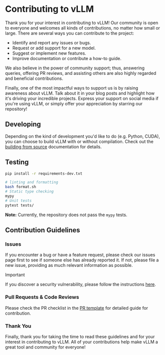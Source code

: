 # Contributing to vLLM

Thank you for your interest in contributing to vLLM! Our community is open to everyone and welcomes all kinds of contributions, no matter how small or large. There are several ways you can contribute to the project:

- Identify and report any issues or bugs.
- Request or add support for a new model.
- Suggest or implement new features.
- Improve documentation or contribute a how-to guide. 

We also believe in the power of community support; thus, answering queries, offering PR reviews, and assisting others are also highly regarded and beneficial contributions.

Finally, one of the most impactful ways to support us is by raising awareness about vLLM. Talk about it in your blog posts and highlight how it's driving your incredible projects. Express your support on social media if you're using vLLM, or simply offer your appreciation by starring our repository!


## Developing

Depending on the kind of development you'd like to do (e.g. Python, CUDA), you can choose to build vLLM with or without compilation. Check out the [building from source](https://docs.vllm.ai/en/latest/getting_started/installation.html#build-from-source) documentation for details.


## Testing

```bash
pip install -r requirements-dev.txt

# linting and formatting
bash format.sh
# Static type checking
mypy
# Unit tests
pytest tests/
```
**Note:** Currently, the repository does not pass the ``mypy`` tests.

## Contribution Guidelines

### Issues

If you encounter a bug or have a feature request, please check our issues page first to see if someone else has already reported it. If not, please file a new issue, providing as much relevant information as possible.

> [!IMPORTANT]
> If you discover a security vulnerability, please follow the instructions [here](/SECURITY.md#reporting-a-vulnerability).

### Pull Requests & Code Reviews

Please check the PR checklist in the [PR template](.github/PULL_REQUEST_TEMPLATE.md) for detailed guide for contribution.

### Thank You

Finally, thank you for taking the time to read these guidelines and for your interest in contributing to vLLM.
All of your contributions help make vLLM a great tool and community for everyone!
